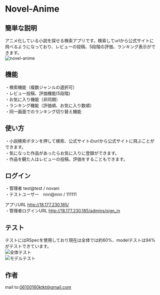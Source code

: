 # Novel-Anime

 
 ## 簡単な説明

アニメ化している小説を探せる検索アプリです。検索してurlから公式サイトに飛べるようになっており、レビューの投稿、5段階の評価、ランキング表示ができます。  
![novel-anime](https://user-images.githubusercontent.com/53788704/71666825-fd417280-2da5-11ea-9589-4dc3e53e9329.png)

## 機能
・検索機能（複数ジャンルの選択可）   
・レビュー投稿、評価機能(5段階)  
・お気に入り機能（非同期）  
・ランキング機能（評価順、お気に入り数順）  
・同一画面でのランキング切り替え機能

## 使い方
・小説検索ボタンを押して検索、公式サイトのurlから公式サイトに飛ぶことができます。  
・気になった作品があったらお気に入りに登録ができます。  
・作品を観た人はレビューの投稿、評価をすることもできます。  

## ログイン
・管理者 test@test / novani  
・テストユーザー　nnn@nnn / 111111  

アプリURL http://18.177.230.185/  
・管理者ログインURL http://18.177.230.185/admins/sign_in


## テスト
テストにはRSpecを使用しており現在は全体では約60%、modelテストは94%がテストできています。  
![全体テスト](https://user-images.githubusercontent.com/53788704/71664431-455b9780-2d9c-11ea-8dbb-f77d1e3ed33a.png)  
![モデルテスト](https://user-images.githubusercontent.com/53788704/71664345-02012900-2d9c-11ea-857a-013eb768d74d.png)  

## 作者
mail to:06100160ktkt@gmail.com
